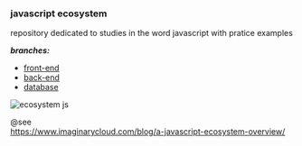 ### javascript ecosystem 

repository dedicated to studies in the word javascript with pratice examples 

***branches:***
- [front-end](https://github.com/leonardo-anjos/studies-js-ecosystem/tree/front-end)
- [back-end](https://github.com/leonardo-anjos/studies-js-ecosystem/tree/back-end)
- [database](https://github.com/leonardo-anjos/studies-js-ecosystem/tree/database)

![ecosystem js](https://cdn-images-1.medium.com/max/800/1*raWO3dhM4jMjf9VY-kZzNg.png)

@see<br>
https://www.imaginarycloud.com/blog/a-javascript-ecosystem-overview/

